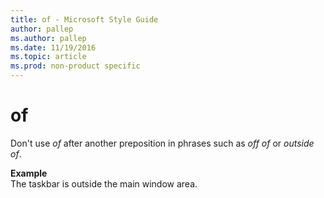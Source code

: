 ```yaml
---
title: of - Microsoft Style Guide
author: pallep
ms.author: pallep
ms.date: 11/19/2016
ms.topic: article
ms.prod: non-product specific
---
```


# of

Don't use *of* after another preposition in phrases such as *off of* or *outside of*. 

**Example**  
The taskbar is outside the main window area.
